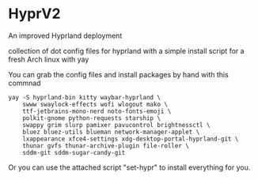 # HyprV2
An improved Hyprland deployment

collection of dot config files for hyprland with a simple install script for a fresh Arch linux with yay

You can grab the config files and install packages by hand with this commnad
```
yay -S hyprland-bin kitty waybar-hyprland \
    swww swaylock-effects wofi wlogout mako \
    ttf-jetbrains-mono-nerd noto-fonts-emoji \
    polkit-gnome python-requests starship \
    swappy grim slurp pamixer pavucontrol brightnessctl \
    bluez bluez-utils blueman network-manager-applet \
    lxappearance xfce4-settings xdg-desktop-portal-hyprland-git \
    thunar gvfs thunar-archive-plugin file-roller \
    sddm-git sddm-sugar-candy-git
```

Or you can use the attached script "set-hypr" to install everything for you.
